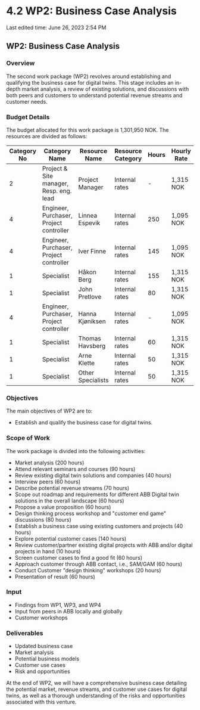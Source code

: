 # 4.2 WP2: Business Case Analysis

Last edited time: June 26, 2023 2:54 PM

## WP2: Business Case Analysis

### Overview

The second work package (WP2) revolves around establishing and qualifying the business case for digital twins. This stage includes an in-depth market analysis, a review of existing solutions, and discussions with both peers and customers to understand potential revenue streams and customer needs.

### Budget Details

The budget allocated for this work package is 1,301,950 NOK. The resources are divided as follows:

| Category No | Category Name | Resource Name | Resource Category | Hours | Hourly Rate | Total Cost | Other |
| --- | --- | --- | --- | --- | --- | --- | --- |
| 2 | Project & Site manager, Resp. eng. lead | Project Manager | Internal rates | - | 1,315 NOK | - | 300,000 NOK |
| 4 | Engineer, Purchaser, Project controller | Linnea Espevik | Internal rates | 250 | 1,095 NOK | 273,750 NOK | 25,000 NOK |
| 4 | Engineer, Purchaser, Project controller | Iver Finne | Internal rates | 145 | 1,095 NOK | 158,775 NOK | 25,000 NOK |
| 1 | Specialist | Håkon Berg | Internal rates | 155 | 1,315 NOK | 203,825 NOK | - |
| 1 | Specialist | John Pretlove | Internal rates | 80 | 1,315 NOK | 105,200 NOK | - |
| 4 | Engineer, Purchaser, Project controller | Hanna Kjøniksen | Internal rates | - | 1,095 NOK | - | - |
| 1 | Specialist | Thomas Havsberg | Internal rates | 60 | 1,315 NOK | 78,900 NOK | - |
| 1 | Specialist | Arne Klette | Internal rates | 50 | 1,315 NOK | 65,750 NOK | - |
| 1 | Specialist | Other Specialists | Internal rates | 50 | 1,315 NOK | 65,750 NOK | - |

### Objectives

The main objectives of WP2 are to:

- Establish and qualify the business case for digital twins.

### Scope of Work

The work package is divided into the following activities:

- Market analysis (200 hours)
- Attend relevant seminars and courses (90 hours)
- Review existing digital twin solutions and companies (40 hours)
- Interview peers (60 hours)
- Describe potential revenue streams (70 hours)
- Scope out roadmap and requirements for different ABB Digital twin solutions in the overall landscape (60 hours)
- Propose a value proposition (60 hours)
- Design thinking process workshop and "customer end game" discussions (80 hours)
- Establish a business case using existing customers and projects (40 hours)
- Explore potential customer cases (140 hours)
- Review customer/partner existing digital projects with ABB and/or digital projects in hand (10 hours)
- Screen customer cases to find a good fit (60 hours)
- Approach customer through ABB contact, i.e., SAM/GAM (60 hours)
- Conduct Customer "design thinking" workshops (20 hours)
- Presentation of result (60 hours)

### Input

- Findings from WP1, WP3, and WP4
- Input from peers in ABB locally and globally
- Customer workshops

### Deliverables

- Updated business case
- Market analysis
- Potential business models
- Customer use cases
- Risk and opportunities

At the end of WP2, we will have a comprehensive business case detailing the potential market, revenue streams, and customer use cases for digital twins, as well as a thorough understanding of the risks and opportunities associated with this venture.